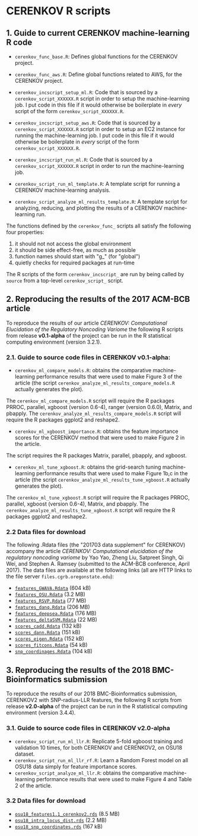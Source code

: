 # CERENKOV R scripts #


## 1. Guide to current CERENKOV machine-learning R code

- `cerenkov_func_base.R`: Defines global functions for the CERENKOV project.

- `cerenkov_func_aws.R`: Define global functions related to AWS, for the
  CERENKOV project.

- `cerenkov_incscript_setup_ml.R`: Code that is sourced by a
`cerenkov_script_XXXXXX.R` script in order to setup the machine-learning job.  I
put code in this file if it would otherwise be boilerplate in *every* script of
the form `cerenkov_script_XXXXXX.R`.
          
- `cerenkov_incscript_setup_aws.R`: Code that is sourced by a
`cerenkov_script_XXXXXX.R` script in order to setup an EC2 instance for running
the machine-learning job.  I put code in this file if it would otherwise be
boilerplate in *every* script of the form `cerenkov_script_XXXXXX.R`.

- `cerenkov_incscript_run_ml.R`: Code that is sourced by a `cerenkov_script_XXXXXX.R` script in
order to run the machine-learning job.

- `cerenkov_script_run_ml_template.R`: A template script for running a CERENKOV machine-learning
analysis.

- `cerenkov_script_analyze_ml_results_template.R`: A template script for analyzing, reducing, and
plotting the results of a CERENKOV machine-learning run.

The functions defined by the `cerenkov_func_` scripts all satisfy fhe following four properties:
1. it should not not access the global environment
2. it should be side effect-free, as much as possible
3. function names should start with "g_" (for "global")
4. quietly checks for required packages at run-time

The R scripts of the form `cerenkov_incscript_` are run by being called by `source` from
a top-level `cerenkov_script_` script.

## 2. Reproducing the results of the 2017 ACM-BCB article

To reproduce the results of our article *CERENKOV:* *Computational*
*Elucidation* *of* *the* *Regulatory* *Noncoding* *Variome* the following R
scripts from release **v0.1-alpha** of the project can be run in the R
statistical computing environment (version 3.2.1).

### 2.1. Guide to source code files in CERENKOV v0.1-alpha:

- `cerenkov_ml_compare_models.R`: obtains the comparative machine-learning
performance results that were used to make Figure 3 of the article (the script
`cerenkov_analyze_ml_results_compare_models.R` actually generates the plot).

The `cerenkov_ml_compare_models.R` script will require the R packages PRROC, parallel, 
xgboost (version 0.6-4), ranger (version 0.6.0), Matrix, and pbapply. The
`cerenkov_analyze_ml_results_compare_models.R` script will require the R packages ggplot2
and reshape2.

- `cerenkov_ml_xgboost_importance.R`: obtains the feature importance scores for
the CERENKOV method that were used to make Figure 2 in the article. 

The script requires the R packages Matrix, parallel, pbapply, and xgboost.

- `cerenkov_ml_tune_xgboost.R`: obtains the grid-search tuning machine-learning
performance results that were used to make Figure 1b,c in the article (the
script `cerenkov_analyze_ml_results_tune_xgboost.R` actually generates the
plot).

The `cerenkov_ml_tune_xgboost.R` script will require the R packages PRROC,
parallel, xgboost (version 0.6-4), Matrix, and pbapply. The
`cerenkov_analyze_ml_results_tune_xgboost.R` script will require the R packages
ggplot2 and reshape2.


### 2.2 Data files for download

The following .Rdata files (the "201703 data supplement" for CERENKOV) accompany
the article *CERENKOV: Computational elucidation of the regulatory noncoding
variome* by Yao Yao, Zheng Liu, Satpreet Singh, Qi Wei, and Stephen A. Ramsey
(submitted to the ACM-BCB conference, April 2017). The data files are available
at the following links (all are HTTP links to the file server `files.cgrb.oregonstate.edu`):

- [`features_GWAVA.Rdata`](http://files.cgrb.oregonstate.edu/Ramsey_Lab/cerenkov/datafiles_201703/features_GWAVA.Rdata) (604 kB)
- [`features_OSU.Rdata`](http://files.cgrb.oregonstate.edu/Ramsey_Lab/cerenkov/datafiles_201703/features_OSU.Rdata) (3.2 MB)
- [`features_RSVP.Rdata`](http://files.cgrb.oregonstate.edu/Ramsey_Lab/cerenkov/datafiles_201703/features_RSVP.Rdata) (77 MB)
- [`features_danq.Rdata`](http://files.cgrb.oregonstate.edu/Ramsey_Lab/cerenkov/datafiles_201703/features_danq.Rdata) (206 MB)
- [`features_deepsea.Rdata`](http://files.cgrb.oregonstate.edu/Ramsey_Lab/cerenkov/datafiles_201703/features_deepsea.Rdata) (176 MB)
- [`features_deltaSVM.Rdata`](http://files.cgrb.oregonstate.edu/Ramsey_Lab/cerenkov/datafiles_201703/features_deltaSVM.Rdata) (22 MB)
- [`scores_cadd.Rdata`](http://files.cgrb.oregonstate.edu/Ramsey_Lab/cerenkov/datafiles_201703/scores_cadd.Rdata) (132 kB)
- [`scores_dann.Rdata`](http://files.cgrb.oregonstate.edu/Ramsey_Lab/cerenkov/datafiles_201703/scores_dann.Rdata) (151 kB)
- [`scores_eigen.Rdata`](http://files.cgrb.oregonstate.edu/Ramsey_Lab/cerenkov/datafiles_201703/scores_eigen.Rdata) (152 kB)
- [`scores_fitcons.Rdata`](http://files.cgrb.oregonstate.edu/Ramsey_Lab/cerenkov/datafiles_201703/scores_fitcons.Rdata) (54 kB)
- [`snp_coordinages.Rdata`](http://files.cgrb.oregonstate.edu/Ramsey_Lab/cerenkov/datafiles_201703/snp_coordinates.Rdata) (104 kB)

## 3. Reproducing the results of the 2018 BMC-Bioinformatics submission 

To reproduce the results of our 2018 BMC-Bioinformatics submission, CERENKOV2 with SNP-radius-LLR features, the following R
scripts from release **v2.0-alpha** of the project can be run in the R statistical computing environment (version 3.4.4).

### 3.1. Guide to source code files in CERENKOV v2.0-alpha

- `cerenkov_script_run_ml_llr.R`: Replicate 5-fold xgboost training and validation 10 times, for both CERENKOV and CERENKOV2, on OSU18 dataset.
- `cerenkov_script_run_ml_llr_rf.R`: Learn a Random Forest model on all OSU18 data simply for feature importance scores.
- `cerenkov_script_analyze_ml_llr.R`: obtains the comparative machine-learning
performance results that were used to make Figure 4 and Table 2 of the article.

### 3.2 Data files for download

- [`osu18_features1.1_cerenkov2.rds`](http://files.cgrb.oregonstate.edu/Ramsey_Lab/cerenkov/datafiles_201806/osu18_features1.1_cerenkov2.rds) (8.5 MB)
- [`osu18_intra_locus_dist.rds`](http://files.cgrb.oregonstate.edu/Ramsey_Lab/cerenkov/datafiles_201806/osu18_intra_locus_dist.rds) (2.2 MB)
- [`osu18_snp_coordinates.rds`](http://files.cgrb.oregonstate.edu/Ramsey_Lab/cerenkov/datafiles_201806/osu18_snp_coordinates.rds) (167 kB)
